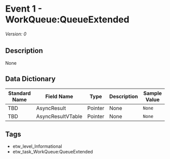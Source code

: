 # Event 1 - WorkQueue:QueueExtended
###### Version: 0

## Description
None

## Data Dictionary
|Standard Name|Field Name|Type|Description|Sample Value|
|---|---|---|---|---|
|TBD|AsyncResult|Pointer|None|`None`|
|TBD|AsyncResultVTable|Pointer|None|`None`|

## Tags
* etw_level_Informational
* etw_task_WorkQueue:QueueExtended
